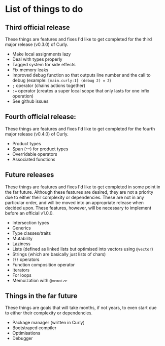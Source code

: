 # List of things to do
## Third official release
These things are features and fixes I'd like to get completed for the third major release (v0.3.0) of Curly.
- Make local assignments lazy
- Deal with types properly
- Tagged system for side effects
- Fix memory leaks
- Improved debug function so that outputs line number and the call to debug (example: `[main.curly:1] (debug 2) = 2`)
- `;` operator (chains actions together)
- `:=` operator (creates a super local scope that only lasts for one infix operation)
- See github issues

## Fourth official release:
These things are features and fixes I'd like to get completed for the fourth major release (v0.4.0) of Curly.
- Product types
- Span (`**`) for product types
- Overridable operators
- Associated functions

## Future releases
These things are features and fixes I'd like to get completed in some point in the far future. Although these features are desired, they are not a priority due to either their complexity or dependencies. These are not in any particular order, and will be moved into an appropriate release when decided upon. These features, however, will be necessary to implement before an official v1.0.0.
- Intersection types
- Generics
- Type classes/traits
- Mutability
- Laziness
- Lists (defined as linked lists but optimised into vectors using `@vector`)
- Strings (which are basically just lists of chars)
- `?`/`!` operators
- Function composition operator
- Iterators
- For loops
- Memoization with `@memoize`

## Things in the far future
These things are goals that will take months, if not years, to even start due to either their complexity or dependencies.
- Package manager (written in Curly)
- Bootstraped compiler
- Optimisations
- Debugger

